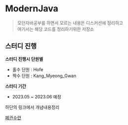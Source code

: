 # ModernJava

> 모던자바공부를 하면서 모르는 내용은 디스커션에 정리하고
> <br> 여기서는 해당 코드를 정리하기위한 저장소

## 스터디 진행
<b>스터디 진행시 단원별</b>

+ 홀수 단원 : Hofe
+ 짝수 단원 : Kang_Myeong_Gwan

<b>스터디 기간</b>
+ 2023.05 ~ 2023.06 예정

하단의 링크에서 개념내용정리
<br>

[폐관수련](https://github.com/FeGwan-Training/FeGwan/discussions)
